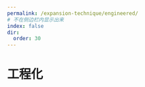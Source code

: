 ```yaml
---
permalink: /expansion-technique/engineered/
# 不在侧边栏内显示出来
index: false
dir:
  order: 30
---
```


# 工程化

<Catalog />
